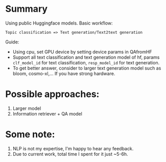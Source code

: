 # Summary
Using public Huggingface models. Basic workflow:

`Topic classification => Text generation/Text2text generation`

Guide:
+ Using cpu, set GPU device by setting device params in QAfromHF
+ Support all text classification and text generation model of hf, params `clf_model_id` for text classification, `resp_model_id` for text generation.
+ To get better answer, consider to larger text generation model such as bloom, cosmo-xl,... If you have strong hardware.

# Possible approaches:
1. Larger model
2. Information retriever + QA model

# Some note:
1. NLP is not my expertise, I'm happy to hear any feedback.
2. Due to current work, total time I spent for it just ~5-6h.


